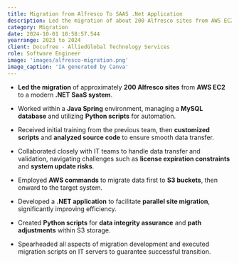 ```yaml
---
title: Migration from Alfresco To SAAS .Net Application
description: Led the migration of about 200 Alfresco sites from AWS EC2 to a .NET SaaS system. Worked in a Java Spring environment on a MySQL database, using Python scripts. 
category: Migration
date: 2024-10-01 10:58:57.544
yearrange: 2023 to 2024
client: Docufree - AlliedGlobal Technology Services
role: Software Engineer
image: 'images/alfresco-migration.png'
image_caption: 'IA generated by Canva'
---
```


- **Led the migration** of approximately **200 Alfresco sites** from **AWS EC2** to a modern **.NET SaaS system**.

- Worked within a **Java Spring** environment, managing a **MySQL database** and utilizing **Python scripts** for automation.

- Received initial training from the previous team, then **customized scripts** and **analyzed source code** to ensure smooth data transfer.

- Collaborated closely with IT teams to handle data transfer and validation, navigating challenges such as **license expiration constraints** and **system update risks**.

- Employed **AWS commands** to migrate data first to **S3 buckets**, then onward to the target system.

- Developed a **.NET application** to facilitate **parallel site migration**, significantly improving efficiency.

- Created **Python scripts** for **data integrity assurance** and **path adjustments** within S3 storage.

- Spearheaded all aspects of migration development and executed migration scripts on IT servers to guarantee successful transition.

